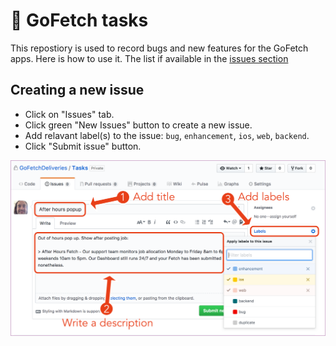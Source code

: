 # 🐶 GoFetch tasks

This repostiory is used to record bugs and new features for the GoFetch apps. Here is how to use it. The list if available in the [issues section](issues)

## Creating a new issue

* Click on "Issues" tab.
* Click green "New Issues" button to create a new issue.
* Add relavant label(s) to the issue: `bug`, `enhancement`, `ios`, `web`, `backend`.
* Click "Submit issue" button.

<img src="https://github.com/GoFetchDeliveries/Tasks/raw/master/Graphics/new_issue.png" width='1024' alt='Creating a new issue'>
